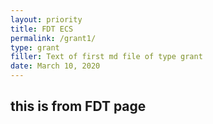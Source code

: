 ```yaml
---
layout: priority
title: FDT ECS
permalink: /grant1/
type: grant
filler: Text of first md file of type grant
date: March 10, 2020
---
```


## this is from FDT page


